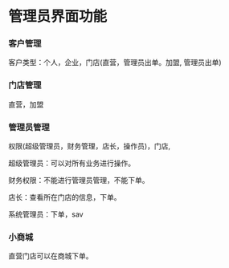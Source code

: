 # 管理员界面功能

### 客户管理

客户类型：个人，企业，门店\(直营，管理员出单。加盟, 管理员出单\)

### 门店管理

直营，加盟

### 管理员管理

权限\(超级管理员，财务管理，店长，操作员\)，门店,

超级管理员：可以对所有业务进行操作。

财务权限：不能进行管理员管理，不能下单。

店长：查看所在门店的信息，下单。

系统管理员：下单，sav 

### 小商城

直营门店可以在商城下单。



